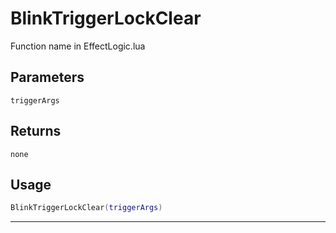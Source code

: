 # BlinkTriggerLockClear
Function name in EffectLogic.lua
## Parameters
`triggerArgs`
## Returns
`none`
## Usage
```lua
BlinkTriggerLockClear(triggerArgs)
```
---
